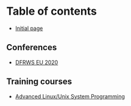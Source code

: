# Table of contents

* [Initial page](README.md)

## Conferences

* [DFRWS EU 2020](conferences/dfrws-eu-2020.md)

## Training courses

* [Advanced Linux/Unix System Programming](training-courses/advanced-linux-unix-system-programming.md)

